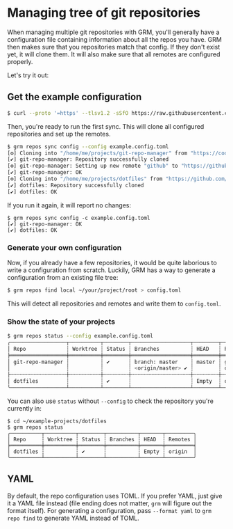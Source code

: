 # Managing tree of git repositories

When managing multiple git repositories with GRM, you'll generally have a
configuration file containing information about all the repos you have. GRM then
makes sure that you repositories match that config. If they don't exist yet, it
will clone them. It will also make sure that all remotes are configured properly.

Let's try it out:

## Get the example configuration

```bash
$ curl --proto '=https' --tlsv1.2 -sSfO https://raw.githubusercontent.com/hakoerber/git-repo-manager/master/example.config.toml
```

Then, you're ready to run the first sync. This will clone all configured repositories
and set up the remotes.

```bash
$ grm repos sync config --config example.config.toml
[⚙] Cloning into "/home/me/projects/git-repo-manager" from "https://code.hkoerber.de/hannes/git-repo-manager.git"
[✔] git-repo-manager: Repository successfully cloned
[⚙] git-repo-manager: Setting up new remote "github" to "https://github.com/hakoerber/git-repo-manager.git"
[✔] git-repo-manager: OK
[⚙] Cloning into "/home/me/projects/dotfiles" from "https://github.com/hakoerber/dotfiles.git"
[✔] dotfiles: Repository successfully cloned
[✔] dotfiles: OK
```

If you run it again, it will report no changes:

```
$ grm repos sync config -c example.config.toml
[✔] git-repo-manager: OK
[✔] dotfiles: OK
```

### Generate your own configuration

Now, if you already have a few repositories, it would be quite laborious to write
a configuration from scratch. Luckily, GRM has a way to generate a configuration
from an existing file tree:

```bash
$ grm repos find local ~/your/project/root > config.toml
```

This will detect all repositories and remotes and write them to `config.toml`.

### Show the state of your projects

```bash
$ grm repos status --config example.config.toml
╭──────────────────┬──────────┬────────┬───────────────────┬────────┬─────────╮
│ Repo             ┆ Worktree ┆ Status ┆ Branches          ┆ HEAD   ┆ Remotes │
╞══════════════════╪══════════╪════════╪═══════════════════╪════════╪═════════╡
│ git-repo-manager ┆          ┆ ✔      ┆ branch: master    ┆ master ┆ github  │
│                  ┆          ┆        ┆ <origin/master> ✔ ┆        ┆ origin  │
├╌╌╌╌╌╌╌╌╌╌╌╌╌╌╌╌╌╌┼╌╌╌╌╌╌╌╌╌╌┼╌╌╌╌╌╌╌╌┼╌╌╌╌╌╌╌╌╌╌╌╌╌╌╌╌╌╌╌┼╌╌╌╌╌╌╌╌┼╌╌╌╌╌╌╌╌╌┤
│ dotfiles         ┆          ┆ ✔      ┆                   ┆ Empty  ┆ origin  │
╰──────────────────┴──────────┴────────┴───────────────────┴────────┴─────────╯
```

You can also use `status` without `--config` to check the repository you're currently
in:

```
$ cd ~/example-projects/dotfiles
$ grm repos status
╭──────────┬──────────┬────────┬──────────┬───────┬─────────╮
│ Repo     ┆ Worktree ┆ Status ┆ Branches ┆ HEAD  ┆ Remotes │
╞══════════╪══════════╪════════╪══════════╪═══════╪═════════╡
│ dotfiles ┆          ┆ ✔      ┆          ┆ Empty ┆ origin  │
╰──────────┴──────────┴────────┴──────────┴───────┴─────────╯
```

## YAML

By default, the repo configuration uses TOML. If you prefer YAML, just give it
a YAML file instead (file ending does not matter, `grm` will figure out the format
itself). For generating a configuration, pass `--format yaml` to `grm repo find`
to generate YAML instead of TOML.
